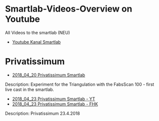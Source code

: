Smartlab-Videos-Overview on Youtube
=====================

All Videos to the smartlab (NEU)
* [Youtube Kanal Smartlab](https://www.youtube.com/channel/UC6--DeglywhdlkVCK2jSGQg)

Privatissimum
=====================
* [2018_04_20 Privatissimum Smartlab](https://youtu.be/GYzbqOBqjh4)

Description: Experiment for the Triangulation with the FabsScan 100 - first live cast in the smartlab.

* [2018_04_23 Privatissimum Smartlab - YT](https://youtu.be/-QwOoLBjIZU)
* [2018_04_23 Privatissimum Smartlab - FHK](https://vc.fh-kaernten.at/pu5rme745q3n)

Description: Privatissimum 23.4.2018


